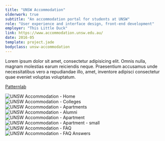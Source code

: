 ```yaml
---
title: "UNSW Accommodation"
olderwork: true
subtitle: "An accommodation portal for students at UNSW"
role: "User experience and interface design, front-end development"
employer: "This Little Duck"
link: https://www.accommodation.unsw.edu.au/
date: 2016-05
template: project.jade
bodyclass: unsw-accommodation
---
```


<p class="large">Lorem ipsum dolor sit amet, consectetur adipisicing elit. Omnis nulla, magnam molestias earum reiciendis neque. Praesentium accusamus unde necessitatibus vero a repudiandae illo, amet, inventore adipisci consectetur quae eveniet voluptas voluptatum.</p>

[Patternlab](http://styleguide.accom.thislittleduck-sites.com/)


<div class="case-study__img-full">
  <div class="grid">
    <div class="grid__item grid__item--3">
      <picture>
        <source srcset="unsw-accommodation--01.jpg 1x, unsw-accommodation--01@2x.jpg 2x">
        <img src="unsw-accommodation--01.jpg" alt="UNSW Accommodation - Home" class="img--full border">
      </picture>
    </div>
    <div class="grid__item grid__item--3">
      <picture>
        <source srcset="unsw-accommodation--02.jpg 1x, unsw-accommodation--02@2x.jpg 2x">
        <img src="unsw-accommodation--02.jpg" alt="UNSW Accommodation - Colleges" class="img--full border">
      </picture>
    </div>
  </div>
</div>
<div class="case-study__img-full">
  <div class="grid">
    <div class="grid__item grid__item--3">
      <picture>
        <source srcset="unsw-accommodation--03.jpg 1x, unsw-accommodation--03@2x.jpg 2x">
        <img src="unsw-accommodation--03.jpg" alt="UNSW Accommodation - Apartments" class="img--full border">
      </picture>
    </div>
    <div class="grid__item grid__item--3">
      <picture>
        <source srcset="unsw-accommodation--04.jpg 1x, unsw-accommodation--04@2x.jpg 2x">
        <img src="unsw-accommodation--04.jpg" alt="UNSW Accommodation - Alumni" class="img--full border">
      </picture>
    </div>
  </div>
</div>
<div class="case-study__img-full">
  <div class="grid">
    <div class="grid__item grid__item--4">
      <picture>
        <source srcset="unsw-accommodation--05.jpg 1x, unsw-accommodation--05@2x.jpg 2x">
        <img src="unsw-accommodation--05.jpg" alt="UNSW Accommodation - Apartment" class="img--full border">
      </picture>
    </div>
    <div class="grid__item grid__item--2">
      <picture>
        <source srcset="unsw-accommodation--06.jpg 1x, unsw-accommodation--06@2x.jpg 2x">
        <img src="unsw-accommodation--06.jpg" alt="UNSW Accommodation - Apartment - small" class="img--full border">
      </picture>
    </div>
  </div>
</div>

<div class="case-study__img-full">
  <div class="grid">
    <div class="grid__item grid__item--3">
      <picture>
        <source srcset="unsw-accommodation--07.jpg 1x, unsw-accommodation--07@2x.jpg 2x">
        <img src="unsw-accommodation--07.jpg" alt="UNSW Accommodation - FAQ" class="img--full border">
      </picture>
    </div>
    <div class="grid__item grid__item--3">
      <picture>
        <source srcset="unsw-accommodation--08.jpg 1x, unsw-accommodation--08@2x.jpg 2x">
        <img src="unsw-accommodation--08.jpg" alt="UNSW Accommodation - FAQ Answers" class="img--full border">
      </picture>
    </div>
  </div>
</div>